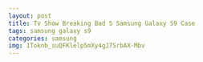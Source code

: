 ```yaml
---
layout: post
title: Tv Show Breaking Bad 5 Samsung Galaxy S9 Case
tags: samsung galaxy s9
categories: samsung
img: 1Toknb_suQFKlelp5mXy4gJ7SrbAX-Mbv
---
```

